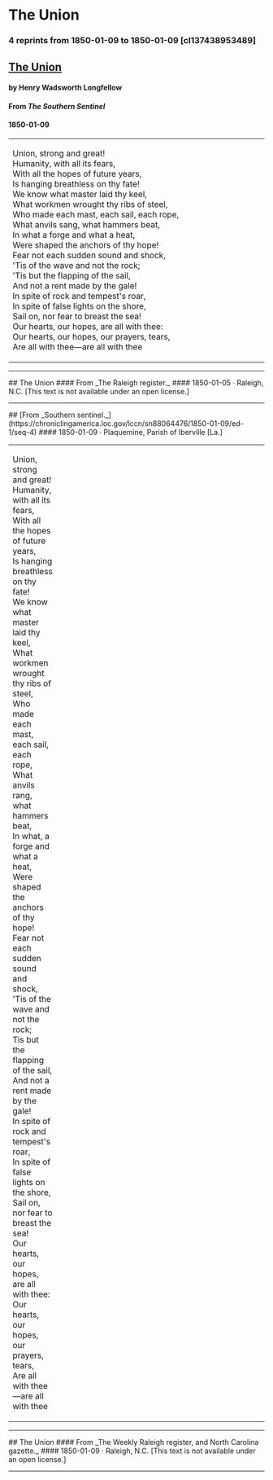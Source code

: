 # The Union
### 4 reprints from 1850-01-09 to 1850-01-09 [cl137438953489]
## [The Union](http://chroniclingamerica.loc.gov/lccn/sn88064476/1850-01-09/ed-1/seq-4/)
#### by Henry Wadsworth Longfellow
#### From _The Southern Sentinel_
#### 1850-01-09
<table style="width: 100%;"><tr><td style="width: 50%">

Union, strong and great!  
Humanity, with all its fears,  
With all the hopes of future years,  
Is hanging breathless on thy fate!  
We know what master laid thy keel,  
What workmen wrought thy ribs of steel,  
Who made each mast, each sail, each rope,  
What anvils sang, what hammers beat,  
In what a forge and what a heat,  
Were shaped the anchors of thy hope!  
Fear not each sudden sound and shock,  
&#x27;Tis of the wave and not the rock;  
&#x27;Tis but the flapping of the sail,  
And not a rent made by the gale!  
In spite of rock and tempest&#x27;s roar,  
In spite of false lights on the shore,  
Sail on, nor fear to breast the sea!  
Our hearts, our hopes, are all with thee:  
Our hearts, our hopes, our prayers, tears,  
Are all with thee—are all with thee
</td></tr></table>

<hr />
## The Union
#### From _The Raleigh register._
#### 1850-01-05 &middot; Raleigh, N.C.
[This text is not available under an open license.]
<hr />
## [From _Southern sentinel._](https://chroniclingamerica.loc.gov/lccn/sn88064476/1850-01-09/ed-1/seq-4)
#### 1850-01-09 &middot; Plaquemine, Parish of Iberville [La.]
<table style="width: 100%;"><tr><td style="width: 50%">

Union, strong and great!  
Humanity, with all its fears,  
With all the hopes of future years,  
Is hanging breathless on thy fate!  
We know what master laid thy keel,  
What workmen wrought thy ribs of steel,  
Who made each mast, each sail, each rope,  
What anvils rang, what hammers beat,  
In what, a forge and what a heat,  
Were shaped the anchors of thy hope!  
Fear not each sudden sound and shock,  
&#x27;Tis of the wave and not the rock;  
Tis but the flapping of the sail,  
And not a rent made by the gale!  
In spite of rock and tempest&#x27;s roar,  
In spite of false lights on the shore,  
Sail on, nor fear to breast the sea!  
Our hearts, our hopes, are all with thee:  
Our hearts, our hopes, our prayers, tears,  
Are all with thee—are all with thee
</td><td style="width: 50%; max-height: 75%; margin: auto; display: block;">
![Page image](https://chroniclingamerica.loc.gov/iiif/2/lu_blastoise_ver01%2Fdata%2Fsn88064476%2F00295876050%2F1850010901%2F0013.jp2/pct:7.393851,10.620301,12.957540,10.687433/!600,600/0/default.jpg)
</td>
</tr></table>

<hr />
## The Union
#### From _The Weekly Raleigh register, and North Carolina gazette._
#### 1850-01-09 &middot; Raleigh, N.C.
[This text is not available under an open license.]
<hr />

